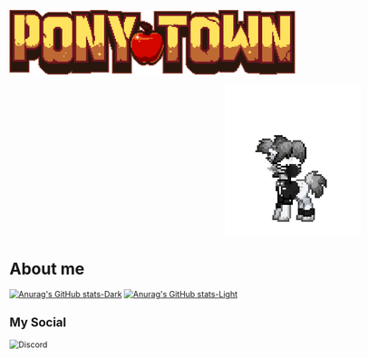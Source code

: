 
<p style="text-align: center;">
<img src="logo-large-57d9b1947a.png">
</p>

<div style="display: flex;justify-content: space-around; text-align: center; width: 1000px">
 <img src="no-no.gif" >
 
 

</div>


# About me

[![Anurag's GitHub stats-Dark](https://github-readme-stats.vercel.app/api?username=kaurcev&show_icons=true&theme=dark#gh-dark-mode-only)](https://github.com/kaurcev/github-readme-stats#gh-dark-mode-only)
[![Anurag's GitHub stats-Light](https://github-readme-stats.vercel.app/api?username=kaurcev&show_icons=true&theme=default#gh-light-mode-only)](https://github.com/kaurcev/github-readme-stats#gh-light-mode-only)

## My Social


![Discord](https://img.shields.io/discord/888102048413937684?style=flat-square)
